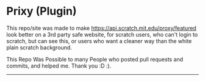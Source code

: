 # Prixy (Plugin)

  This repo/site was made to make https://api.scratch.mit.edu/proxy/featured look better on a 3rd party safe website, for scratch users, who can't login to scratch, but can see this, or users who want a cleaner way than the white plain scratch background.
  
 This Repo Was Possible to many People who posted pull requests and commits, and helped me. Thank you :D :).
 <hr>
 

